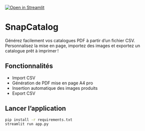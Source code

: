 [![Open in Streamlit](https://static.streamlit.io/badges/streamlit_badge_black_white.svg)](https://snapcatalog-mvp.streamlit.app/)

# SnapCatalog

Générez facilement vos catalogues PDF à partir d’un fichier CSV.
Personnalisez la mise en page, importez des images et exportez un catalogue prêt à imprimer !

## Fonctionnalités

- Import CSV
- Génération de PDF mise en page A4 pro
- Insertion automatique des images produits
- Export CSV

## Lancer l’application

```bash
pip install -r requirements.txt
streamlit run app.py
